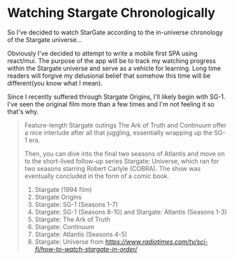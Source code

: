 # Watching Stargate Chronologically

So I've decided to watch StarGate according to the in-universe chronology of the Stargate universe...

Obviously I've decided to attempt to write a mobile first SPA using react/mui. The purpose of the app will be to track my watching progress within the Stargate universe and serve as a vehicle for learning. Long time readers will forgive my delusional belief that somehow this time will be different(you know what I mean).

Since I recently suffered through Stargate Origins, I'll likely begin with SG-1. I've seen the original film more than a few times and I'm not feeling it so that's why.

> Feature-length Stargate outings The Ark of Truth and Continuum offer a nice interlude after all that juggling, essentially wrapping up the SG-1 era.
> 
> Then, you can dive into the final two seasons of Atlantis and move on to the short-lived follow-up series Stargate: Universe, which ran for two seasons starring Robert Carlyle (COBRA). The show was eventually concluded in the form of a comic book.
> 1. Stargate (1994 film)
> 1. Stargate Origins
> 1. Stargate: SG-1 (Seasons 1-7)
> 1. Stargate: SG-1 (Seasons 8-10) and Stargate: Atlantis (Seasons 1-3)
> 1. Stargate: The Ark of Truth
> 1. Stargate: Continuum
> 1. Stargate: Atlantis (Seasons 4-5)
> 1. Stargate: Universe
> from <cite>https://www.radiotimes.com/tv/sci-fi/how-to-watch-stargate-in-order/</cite>
